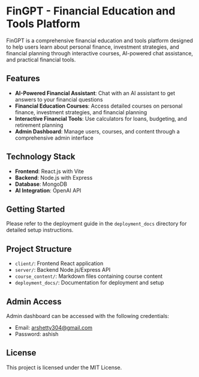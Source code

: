 # FinGPT - Financial Education and Tools Platform

FinGPT is a comprehensive financial education and tools platform designed to help users learn about personal finance, investment strategies, and financial planning through interactive courses, AI-powered chat assistance, and practical financial tools.

## Features

- **AI-Powered Financial Assistant**: Chat with an AI assistant to get answers to your financial questions
- **Financial Education Courses**: Access detailed courses on personal finance, investment strategies, and financial planning
- **Interactive Financial Tools**: Use calculators for loans, budgeting, and retirement planning
- **Admin Dashboard**: Manage users, courses, and content through a comprehensive admin interface

## Technology Stack

- **Frontend**: React.js with Vite
- **Backend**: Node.js with Express
- **Database**: MongoDB
- **AI Integration**: OpenAI API

## Getting Started

Please refer to the deployment guide in the `deployment_docs` directory for detailed setup instructions.

## Project Structure

- `client/`: Frontend React application
- `server/`: Backend Node.js/Express API
- `course_content/`: Markdown files containing course content
- `deployment_docs/`: Documentation for deployment and setup

## Admin Access

Admin dashboard can be accessed with the following credentials:
- Email: arshetty304@gmail.com
- Password: ashish

## License

This project is licensed under the MIT License.
